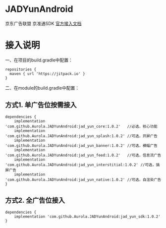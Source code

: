 # JADYunAndroid
京东广告联盟 京准通SDK [官方接入文档](https://help-sdk-doc.jd.com/ansdkDoc/)


# 接入说明

一、在项目的build.gradle中配置：

```
repositories {
  maven { url 'https://jitpack.io' }      
}
```


二、在module的build.gradle中配置：
## 方式1. 单广告位按需接入 

```
dependencies {
    implementation 'com.github.Aurola.JADYunAndroid:jad_yun_core:1.0.2'   //必选，核心功能
    implementation 'com.github.Aurola.JADYunAndroid:jad_yun_splash:1.0.2' //可选，开屏广告
    implementation 'com.github.Aurola.JADYunAndroid:jad_yun_banner:1.0.2' //可选，横幅广告
    implementation 'com.github.Aurola.JADYunAndroid:jad_yun_feed:1.0.2'   //可选，信息流广告
    implementation 'com.github.Aurola.JADYunAndroid:jad_yun_interstitial:1.0.2' //可选，插屏广告
    implementation 'com.github.Aurola.JADYunAndroid:jad_yun_native:1.0.2' //可选，自渲染广告
}
```

## 方式2. 全广告位接入
```
dependencies {
    implementation 'com.github.Aurola.JADYunAndroid:jad_yun_sdk:1.0.2'
}
```